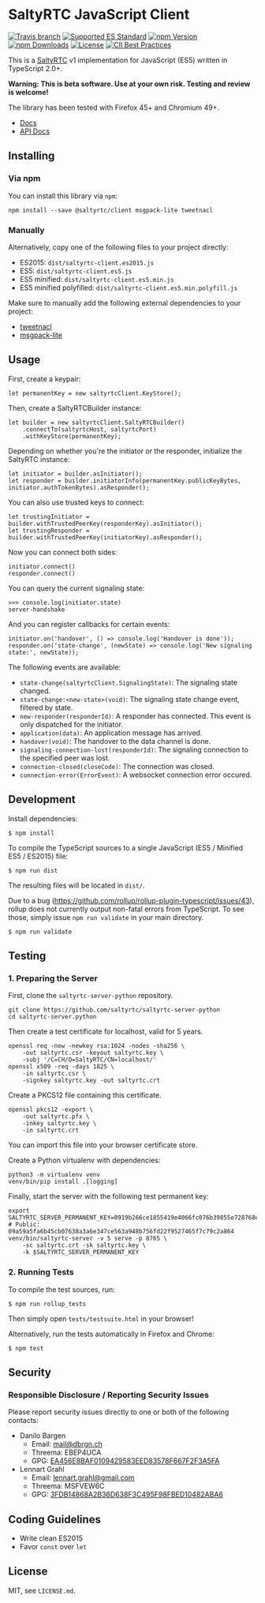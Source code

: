 # SaltyRTC JavaScript Client

[![Travis branch](https://img.shields.io/travis/saltyrtc/saltyrtc-client-js/master.svg)](https://travis-ci.org/saltyrtc/saltyrtc-client-js)
[![Supported ES Standard](https://img.shields.io/badge/javascript-ES5%20%2F%20ES2015-yellow.svg)](https://github.com/saltyrtc/saltyrtc-client-js)
[![npm Version](https://img.shields.io/npm/v/@saltyrtc/client.svg?maxAge=2592000)](https://www.npmjs.com/package/@saltyrtc/client)
[![npm Downloads](https://img.shields.io/npm/dt/@saltyrtc/client.svg?maxAge=3600)](https://www.npmjs.com/package/@saltyrtc/client)
[![License](https://img.shields.io/badge/license-MIT-blue.svg)](https://github.com/saltyrtc/saltyrtc-client-js)
[![CII Best Practices](https://bestpractices.coreinfrastructure.org/projects/536/badge)](https://bestpractices.coreinfrastructure.org/projects/536)

This is a [SaltyRTC](https://github.com/saltyrtc/saltyrtc-meta) v1
implementation for JavaScript (ES5) written in TypeScript 2.0+.

**Warning: This is beta software. Use at your own risk. Testing and review is
welcome!**

The library has been tested with Firefox 45+ and Chromium 49+.

- [Docs](https://saltyrtc.github.io/saltyrtc-client-js/docs/)
- [API Docs](https://saltyrtc.github.io/saltyrtc-client-js/apidocs/)

## Installing

### Via npm

You can install this library via `npm`:

    npm install --save @saltyrtc/client msgpack-lite tweetnacl

### Manually

Alternatively, copy one of the following files to your project directly:

- ES2015: `dist/saltyrtc-client.es2015.js`
- ES5: `dist/saltyrtc-client.es5.js`
- ES5 minified: `dist/saltyrtc-client.es5.min.js`
- ES5 minified polyfilled: `dist/saltyrtc-client.es5.min.polyfill.js`

Make sure to manually add the following external dependencies to your project:

- [tweetnacl](https://github.com/dchest/tweetnacl-js)
- [msgpack-lite](https://github.com/kawanet/msgpack-lite)

## Usage

First, create a keypair:

    let permanentKey = new saltyrtcClient.KeyStore();

Then, create a SaltyRTCBuilder instance:

    let builder = new saltyrtcClient.SaltyRTCBuilder()
        .connectTo(saltyrtcHost, saltyrtcPort)
        .withKeyStore(permanentKey);

Depending on whether you're the initiator or the responder, initialize the SaltyRTC instance:

    let initiator = builder.asInitiator();
    let responder = builder.initiatorInfo(permanentKey.publicKeyBytes, initiator.authTokenBytes).asResponder();

You can also use trusted keys to connect:

    let trustingInitiator = builder.withTrustedPeerKey(responderKey).asInitiator();
    let trustingResponder = builder.withTrustedPeerKey(initiatorKey).asResponder();

Now you can connect both sides:

    initiator.connect()
    responder.connect()

You can query the current signaling state:

    >>> console.log(initiator.state)
    server-handshake

And you can register callbacks for certain events:

    initiator.on('handover', () => console.log('Handover is done'));
    responder.on('state-change', (newState) => console.log('New signaling state:', newState));

The following events are available:

 - `state-change(saltyrtcClient.SignalingState)`: The signaling state changed.
 - `state-change:<new-state>(void)`: The signaling state change event, filtered by state.
 - `new-responder(responderId)`: A responder has connected. This event is only dispatched for the initiator.
 - `application(data)`: An application message has arrived.
 - `handover(void)`: The handover to the data channel is done.
 - `signaling-connection-lost(responderId)`: The signaling connection to the specified peer was lost.
 - `connection-closed(closeCode)`: The connection was closed.
 - `connection-error(ErrorEvent)`: A websocket connection error occured.

## Development

Install dependencies:

    $ npm install

To compile the TypeScript sources to a single JavaScript (ES5 / Minified ES5 / ES2015) file:

    $ npm run dist

The resulting files will be located in `dist/`.

Due to a bug (https://github.com/rollup/rollup-plugin-typescript/issues/43),
rollup does not currently output non-fatal errors from TypeScript. To see
those, simply issue `npm run validate` in your main directory.

    $ npm run validate

## Testing

### 1. Preparing the Server

First, clone the `saltyrtc-server-python` repository.

    git clone https://github.com/saltyrtc/saltyrtc-server-python
    cd saltyrtc-server.python

Then create a test certificate for localhost, valid for 5 years.

    openssl req -new -newkey rsa:1024 -nodes -sha256 \
        -out saltyrtc.csr -keyout saltyrtc.key \
        -subj '/C=CH/O=SaltyRTC/CN=localhost/'
    openssl x509 -req -days 1825 \
        -in saltyrtc.csr \
        -signkey saltyrtc.key -out saltyrtc.crt

Create a PKCS12 file containing this certificate.

    openssl pkcs12 -export \
        -out saltyrtc.pfx \
        -inkey saltyrtc.key \
        -in saltyrtc.crt

You can import this file into your browser certificate store.

Create a Python virtualenv with dependencies:

    python3 -m virtualenv venv
    venv/bin/pip install .[logging]

Finally, start the server with the following test permanent key:

    export SALTYRTC_SERVER_PERMANENT_KEY=0919b266ce1855419e4066fc076b39855e728768e3afa773105edd2e37037c20 # Public: 09a59a5fa6b45cb07638a3a6e347ce563a948b756fd22f9527465f7c79c2a864
    venv/bin/saltyrtc-server -v 5 serve -p 8765 \
        -sc saltyrtc.crt -sk saltyrtc.key \
        -k $SALTYRTC_SERVER_PERMANENT_KEY


### 2. Running Tests

To compile the test sources, run:

    $ npm run rollup_tests

Then simply open `tests/testsuite.html` in your browser!

Alternatively, run the tests automatically in Firefox and Chrome:

    $ npm test

## Security

### Responsible Disclosure / Reporting Security Issues

Please report security issues directly to one or both of the following contacts:

- Danilo Bargen
    - Email: mail@dbrgn.ch
    - Threema: EBEP4UCA
    - GPG: [EA456E8BAF0109429583EED83578F667F2F3A5FA][keybase-dbrgn]
- Lennart Grahl
    - Email: lennart.grahl@gmail.com
    - Threema: MSFVEW6C
    - GPG: [3FDB14868A2B36D638F3C495F98FBED10482ABA6][keybase-lgrahl]

[keybase-dbrgn]: https://keybase.io/dbrgn
[keybase-lgrahl]: https://keybase.io/lgrahl

## Coding Guidelines

- Write clean ES2015
- Favor `const` over `let`

## License

MIT, see `LICENSE.md`.
